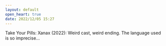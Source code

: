 ```yaml
---
layout: default
open_heart: true
date: 2022/12/05 15:27
---
```


Take Your Pills: Xanax (2022): Weird cast, weird ending. The language used is so imprecise…
